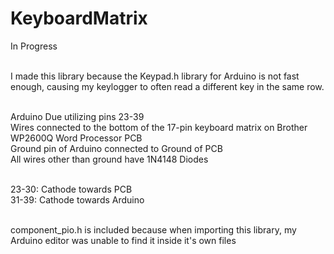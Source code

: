 # KeyboardMatrix
In Progress<br/><br/>

I made this library because the Keypad.h library for Arduino is not fast enough, causing my keylogger to often read a different key in the same row.<br/><br/>

Arduino Due utilizing pins 23-39 <br/>
Wires connected to the bottom of the 17-pin keyboard matrix on Brother WP2600Q Word Processor PCB<br/>
Ground pin of Arduino connected to Ground of PCB<br/>
All wires other than ground have 1N4148 Diodes<br/><br/>

23-30: Cathode towards PCB<br/>
31-39: Cathode towards Arduino<br/><br/>

component_pio.h is included because when importing this library, my Arduino editor was unable to find it inside it's own files
